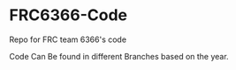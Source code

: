 # FRC6366-Code
Repo for FRC team 6366's code

Code Can Be found in different Branches based on the year.
